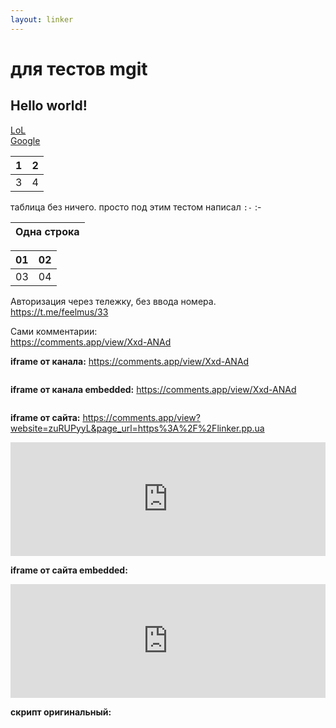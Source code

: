 ```yaml
---
layout: linker
---
```


# для тестов mgit
## Hello world!
[LoL](/)  
[Google](http://google.com)

1 | 2
:-|-:
3 | 4

таблица без ничего. просто под этим тестом написал `:-`
:-


|Одна строка|
|:-:|

|01|02|
|:-|-:|
|03|04|

Авторизация через тележку, без ввода номера.  
<https://t.me/feelmus/33>  

Сами комментарии:  
<https://comments.app/view/Xxd-ANAd>  


**iframe от канала:** <https://comments.app/view/Xxd-ANAd>   
<iframe src="https://comments.app/view/Xxd-ANAd" width="100%" height="0" frameborder="0" scrolling="no" style="overflow: hidden; border: none;"></iframe>  


**iframe от канала embedded:** <https://comments.app/view/Xxd-ANAd>   
<iframe src="https://comments.app/view/Xxd-ANAd" width="100%" height="0" frameborder="0" scrolling="no" style="overflow: hidden; border: none;"></iframe>  


**iframe от сайта:** <https://comments.app/view?website=zuRUPyyL&page_url=https%3A%2F%2Flinker.pp.ua>  
<iframe src="https://comments.app/view?website=zuRUPyyL&page_url=https%3A%2F%2Flinker.pp.ua" width="100%" height="0" frameborder="0" scrolling="no" style="overflow: hidden; border: none; height: 182px;"></iframe>  


**iframe от сайта embedded:**  
<iframe id="comments-app-zuRUPyyL-12222" src="https://comments.app/embed/view?website=zuRUPyyL&amp;page_url=https%3A%2F%2Flinker.pp.ua%2Fbeta%2F&amp;origin=https%3A%2F%2Flinker.pp.ua&amp;page_title=mgit&amp;limit=5" width="100%" height="0" frameborder="0" scrolling="no" style="overflow: hidden; border: none; height: 182px;"></iframe>  


**скрипт оригинальный:**  
<script async src="https://comments.app/js/widget.js?2" data-comments-app-website="zuRUPyyL" data-limit="5"></script>  
